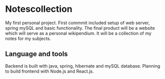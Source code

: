 # Notescollection

My first personal project. First commmit included setup of web server, spring mySQL and basic functionality.
The final product will be a website which will serve as a personal wikipendium. It will be a collection of my notes for my subjects. 

## Language and tools
Backend is built with java, spring, hibernate and mySQL database. Planning to build frontend with Node.js and React.js.
